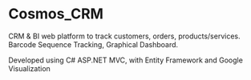 # Cosmos_CRM
CRM &amp; BI web platform to track customers, orders, products/services. Barcode Sequence Tracking, Graphical Dashboard. 

Developed using C# ASP.NET MVC, with Entity Framework and Google Visualization


